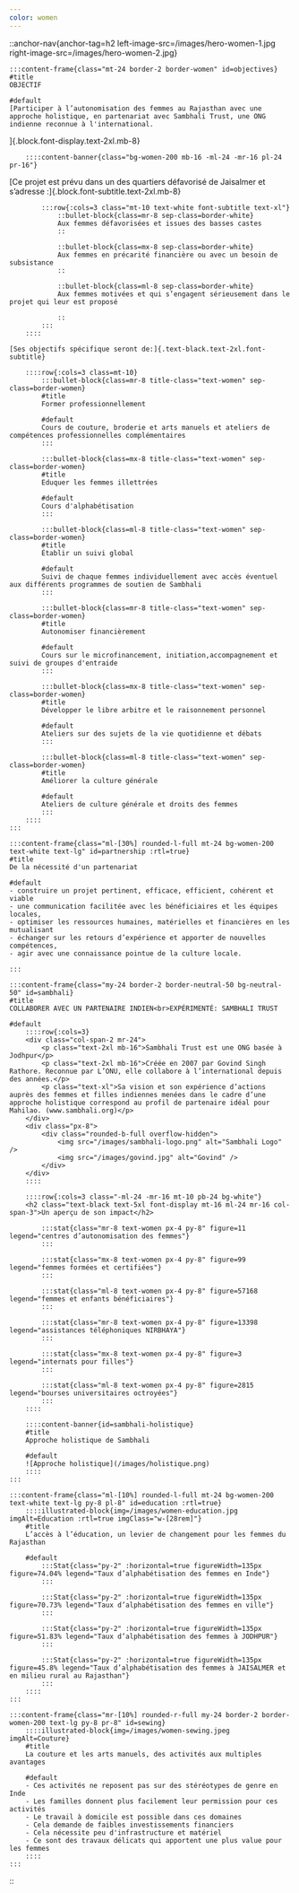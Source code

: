 ```yaml
---
color: women
---
```


::anchor-nav{anchor-tag=h2 left-image-src=/images/hero-women-1.jpg right-image-src=/images/hero-women-2.jpg}

    :::content-frame{class="mt-24 border-2 border-women" id=objectives}
    #title
    OBJECTIF

    #default
    [Participer à l’autonomisation des femmes au Rajasthan avec une approche holistique, en partenariat avec Sambhali Trust, une ONG indienne reconnue à l'international.
]{.block.font-display.text-2xl.mb-8}

        ::::content-banner{class="bg-women-200 mb-16 -ml-24 -mr-16 pl-24 pr-16"}
[Ce projet est prévu dans un des quartiers défavorisé de Jaisalmer et s’adresse :]{.block.font-subtitle.text-2xl.mb-8}

            :::row{:cols=3 class="mt-10 text-white font-subtitle text-xl"}
                ::bullet-block{class=mr-8 sep-class=border-white}
                Aux femmes défavorisées et issues des basses castes
                ::

                ::bullet-block{class=mx-8 sep-class=border-white}
                Aux femmes en précarité financière ou avec un besoin de subsistance
                ::

                ::bullet-block{class=ml-8 sep-class=border-white}
                Aux femmes motivées et qui s’engagent sérieusement dans le projet qui leur est proposé

                ::
            :::
        ::::

    [Ses objectifs spécifique seront de:]{.text-black.text-2xl.font-subtitle}

        ::::row{:cols=3 class=mt-10}
            :::bullet-block{class=mr-8 title-class="text-women" sep-class=border-women}
            #title
            Former professionnellement

            #default
            Cours de couture, broderie et arts manuels et ateliers de compétences professionnelles complémentaires
            :::
    
            :::bullet-block{class=mx-8 title-class="text-women" sep-class=border-women}
            #title
            Eduquer les femmes illettrées
            
            #default
            Cours d'alphabétisation
            :::
            
            :::bullet-block{class=ml-8 title-class="text-women" sep-class=border-women}
            #title
            Établir un suivi global

            #default
            Suivi de chaque femmes individuellement avec accès éventuel aux différents programmes de soutien de Sambhali
            :::
    
            :::bullet-block{class=mr-8 title-class="text-women" sep-class=border-women}
            #title
            Autonomiser financièrement

            #default
            Cours sur le microfinancement, initiation,accompagnement et suivi de groupes d'entraide
            :::
    
            :::bullet-block{class=mx-8 title-class="text-women" sep-class=border-women}
            #title
            Développer le libre arbitre et le raisonnement personnel

            #default
            Ateliers sur des sujets de la vie quotidienne et débats
            :::
            
            :::bullet-block{class=ml-8 title-class="text-women" sep-class=border-women}
            #title
            Améliorer la culture générale

            #default
            Ateliers de culture générale et droits des femmes
            :::
        ::::
    :::

    :::content-frame{class="ml-[30%] rounded-l-full mt-24 bg-women-200 text-white text-lg" id=partnership :rtl=true}
    #title
    De la nécessité d'un partenariat
    
    #default
    - construire un projet pertinent, efficace, efficient, cohérent et viable
    - une communication facilitée avec les bénéficiaires et les équipes locales,
    - optimiser les ressources humaines, matérielles et financières en les mutualisant
    - échanger sur les retours d’expérience et apporter de nouvelles compétences,
    - agir avec une connaissance pointue de la culture locale.

    :::

    :::content-frame{class="my-24 border-2 border-neutral-50 bg-neutral-50" id=sambhali}
    #title
    COLLABORER AVEC UN PARTENAIRE INDIEN<br>EXPÉRIMENTÉ: SAMBHALI TRUST

    #default
        ::::row{:cols=3}
        <div class="col-span-2 mr-24">
            <p class="text-2xl mb-16">Sambhali Trust est une ONG basée à Jodhpur</p>
            <p class="text-2xl mb-16">Créée en 2007 par Govind Singh Rathore. Reconnue par L’ONU, elle collabore à l’international depuis des années.</p>
            <p class="text-xl">Sa vision et son expérience d’actions auprès des femmes et filles indiennes menées dans le cadre d’une approche holistique correspond au profil de partenaire idéal pour Mahilao. (www.sambhali.org)</p>
        </div>
        <div class="px-8">
            <div class="rounded-b-full overflow-hidden">
                <img src="/images/sambhali-logo.png" alt="Sambhali Logo" />
                <img src="/images/govind.jpg" alt="Govind" />
            </div>
        </div>
        ::::

        ::::row{:cols=3 class="-ml-24 -mr-16 mt-10 pb-24 bg-white"}
        <h2 class="text-black text-5xl font-display mt-16 ml-24 mr-16 col-span-3">Un aperçu de son impact</h2>

            :::stat{class="mr-8 text-women px-4 py-8" figure=11 legend="centres d’autonomisation des femmes"}
            :::
    
            :::stat{class="mx-8 text-women px-4 py-8" figure=99 legend="femmes formées et certifiées"}
            :::
            
            :::stat{class="ml-8 text-women px-4 py-8" figure=57168 legend="femmes et enfants bénéficiaires"}
            :::
    
            :::stat{class="mr-8 text-women px-4 py-8" figure=13398 legend="assistances téléphoniques NIRBHAYA"}
            :::
    
            :::stat{class="mx-8 text-women px-4 py-8" figure=3 legend="internats pour filles"}
            :::
            
            :::stat{class="ml-8 text-women px-4 py-8" figure=2815 legend="bourses universitaires octroyées"}
            :::
        ::::

        ::::content-banner{id=sambhali-holistique}
        #title
        Approche holistique de Sambhali
    
        #default
        ![Approche holistique](/images/holistique.png)
        ::::
    :::

    :::content-frame{class="ml-[10%] rounded-l-full mt-24 bg-women-200 text-white text-lg py-8 pl-8" id=education :rtl=true}
        ::::illustrated-block{img=/images/women-education.jpg imgAlt=Education :rtl=true imgClass="w-[28rem]"}
        #title
        L’accès à l’éducation, un levier de changement pour les femmes du Rajasthan

        #default
            :::Stat{class="py-2" :horizontal=true figureWidth=135px figure=74.04% legend="Taux d’alphabétisation des femmes en Inde"}
            :::

            :::Stat{class="py-2" :horizontal=true figureWidth=135px figure=70.73% legend="Taux d’alphabétisation des femmes en ville"}
            :::

            :::Stat{class="py-2" :horizontal=true figureWidth=135px figure=51.83% legend="Taux d’alphabétisation des femmes à JODHPUR"}
            :::

            :::Stat{class="py-2" :horizontal=true figureWidth=135px figure=45.8% legend="Taux d’alphabétisation des femmes à JAISALMER et en milieu rural au Rajasthan"}
            :::
        ::::
    :::

    :::content-frame{class="mr-[10%] rounded-r-full my-24 border-2 border-women-200 text-lg py-8 pr-8" id=sewing}
        ::::illustrated-block{img=/images/women-sewing.jpeg imgAlt=Couture}
        #title
        La couture et les arts manuels, des activités aux multiples avantages

        #default
        - Ces activités ne reposent pas sur des stéréotypes de genre en Inde
        - Les familles donnent plus facilement leur permission pour ces activités
        - Le travail à domicile est possible dans ces domaines
        - Cela demande de faibles investissements financiers
        - Cela nécessite peu d'infrastructure et matériel
        - Ce sont des travaux délicats qui apportent une plus value pour les femmes
        ::::
    :::

::
